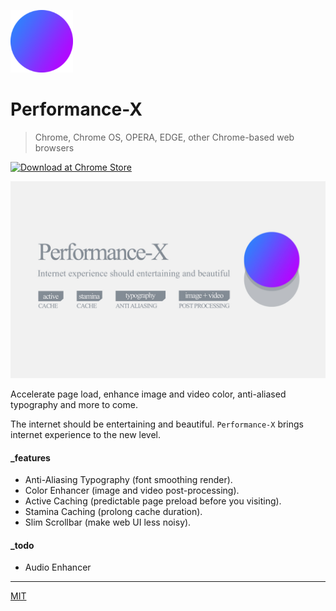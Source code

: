 <p align="left">
  <img src="assets/logo_144.png" height="100">
</p>

# Performance-X

> Chrome, Chrome OS, OPERA, EDGE, other Chrome-based web browsers

[![Download at Chrome Store](https://github.com/loouislow81/performance-x-extension/blob/main/assets/chrome_store.png?raw=true)](https://chrome.google.com/webstore/detail/performance-x/ejhcfhdghpippilemgcagchdkpheiabf)

<p align="left">
  <img src="assets/promo_01.jpg" height="auto">
</p>

Accelerate page load, enhance image and video color, anti-aliased typography and more to come.

The internet should be entertaining and beautiful. `Performance-X` brings internet experience to the new level.

#### _features

- Anti-Aliasing Typography (font smoothing render).
- Color Enhancer (image and video post-processing).
- Active Caching (predictable page preload before you visiting).
- Stamina Caching (prolong cache duration).
- Slim Scrollbar (make web UI less noisy).

#### _todo

- Audio Enhancer

---

[MIT](https://github.com/loouislow81/performance-x-extension/blob/master/LICENSE)
